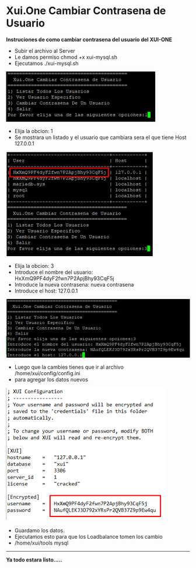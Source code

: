 # Xui.One Cambiar Contrasena de Usuario

**Instruciones de como cambiar contrasena del usuario del XUI-ONE**

- Subir el archivo al Server
- Le damos permiso chmod +x xui-mysql.sh
- Ejecutamos ./xui-mysql.sh

![opcion1](readme-images/opcion1.png)

- Elija la obcion: 1
- Se mostrara un listado y el usuario que cambiara sera el que tiene Host 127.0.0.1

![datos](readme-images/datos.png)

- Elija la obcion: 3
- Introduce el nombre del usuario: HxXmQ9PF4dyF2fwn7P2ApjBhy93CqF5j
- Introduce la nueva contrasena: nueva contrasena
- Introduce el host: 127.0.0.1

![info](readme-images/info.png)

- Luego que la cambies tienes que ir al archivo /home/xui/config/config.ini 
- para agregar los datos nuevos 

![cambio](readme-images/cambio.png)

- Guardamo los datos.
- Ejecutamos esto para que los Loadbalance tomen los cambio 
- /home/xui/tools mysql

---

**Ya todo estara listo.....**

